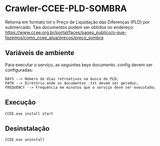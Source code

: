 # Crawler-CCEE-PLD-SOMBRA
Retorna em formato txt o Preço de Liquidação das Diferenças (PLD) por submercado.
Tais documentos podem ser obtidos no endereço: https://www.ccee.org.br/portal/faces/pages_publico/o-que-fazemos/como_ccee_atua/precos/preco_sombra

## Variáveis de ambiente 
Para executar o serviço, as seguintes keys documento .config devem ser configuradas:
```
DAYS --> Número de dias retroativos na busca do PLD;
PATH --> Diretório onde os documentos .txt devem ser gerados;
FREQUENCY --> Frequência em minutos que o serviço deve ser executado;
```

## Execução 
```
CCEE.exe install start
```

## Desinstalação 
```
CCEE.exe uninstall
```